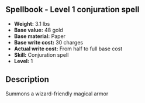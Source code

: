 ## Spellbook - Level 1 conjuration spell

- **Weight:** 3.1 lbs
- **Base value:** 48 gold
- **Base material:** Paper
- **Base write cost:** 30 charges
- **Actual write cost:** From half to full base cost
- **Skill:** Conjuration spell
- **Level:** 1

## Description

Summons a wizard-friendly magical armor
